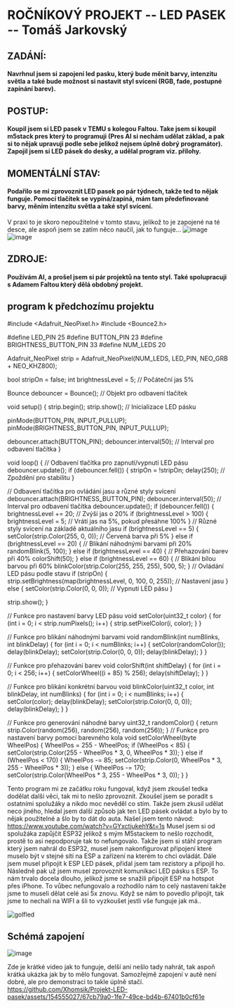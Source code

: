 # ROČNÍKOVÝ PROJEKT -- LED PASEK -- Tomáš Jarkovský

## ZADÁNÍ:
#### Navrhnul jsem si zapojení led pasku, který bude měnit barvy, intenzitu světla a také bude možnost si nastavit styl svícení (RGB, fade, postupné zapínání barev).



## POSTUP:
#### Koupil jsem si LED pasek v TEMU s kolegou Faltou. Take jsem si koupil m5stack pres který to programuji (Pres AI si nechám udělat základ, a pak si to nějak upravuji podle sebe jelikož nejsem úplně dobrý programátor). Zapojil jsem si LED pásek do desky, a udělal program viz. přílohy. 

## MOMENTÁLNÍ STAV:
#### Podařilo se mi zprovoznit LED pasek po pár týdnech, takže ted to nějak funguje. Pomocí tlačítek se vypíná/zapíná, mám tam předefinované barvy, měním intenzitu světla a také styl svícení.
V praxi to je skoro nepoužitelné v tomto stavu, jelikož to je zapojené na té desce, ale aspoň jsem se zatím něco naučil, jak to funguje...
![image](https://github.com/Xhomsik/Projekt-LED-pasek/assets/154555027/ece31aa5-28d1-47ee-b6b5-9ee1c31fcc60)
![image](https://github.com/Xhomsik/Projekt-LED-pasek/assets/154555027/b13d77d3-050d-411d-95f6-426535e62fcd)


## ZDROJE: 
#### Používám AI, a prošel jsem si pár projektů na tento styl. Také spolupracuji s Adamem Faltou který dělá obdobný projekt.

## program k předchozímu projektu


#include <Adafruit_NeoPixel.h>
#include <Bounce2.h>

#define LED_PIN 25
#define BUTTON_PIN 23
#define BRIGHTNESS_BUTTON_PIN 33
#define NUM_LEDS 20

Adafruit_NeoPixel strip = Adafruit_NeoPixel(NUM_LEDS, LED_PIN, NEO_GRB + NEO_KHZ800);

bool stripOn = false;
int brightnessLevel = 5; // Počáteční jas 5%

Bounce debouncer = Bounce(); // Objekt pro odbavení tlačítek

void setup() {
  strip.begin();
  strip.show(); // Inicializace LED pásku

  pinMode(BUTTON_PIN, INPUT_PULLUP);
  pinMode(BRIGHTNESS_BUTTON_PIN, INPUT_PULLUP);

  debouncer.attach(BUTTON_PIN);
  debouncer.interval(50); // Interval pro odbavení tlačítka
}

void loop() {
  // Odbavení tlačítka pro zapnutí/vypnutí LED pásu
  debouncer.update();
  if (debouncer.fell()) {
    stripOn = !stripOn;
    delay(250); // Zpoždění pro stabilitu
  }

  // Odbavení tlačítka pro ovládání jasu a různé styly svícení
  debouncer.attach(BRIGHTNESS_BUTTON_PIN);
  debouncer.interval(50); // Interval pro odbavení tlačítka
  debouncer.update();
  if (debouncer.fell()) {
    brightnessLevel += 20; // Zvýší jas o 20%
    if (brightnessLevel > 100) {
      brightnessLevel = 5; // Vrátí jas na 5%, pokud přesáhne 100%
    }
// Různé styly svícení na základě aktuálního jasu
    if (brightnessLevel == 5) {
      setColor(strip.Color(255, 0, 0)); // Červená barva při 5%
    } else if (brightnessLevel == 20) {
      // Blikání náhodnými barvami při 20%
      randomBlink(5, 100);
    } else if (brightnessLevel == 40) {
      // Přehazování barev při 40%
      colorShift(50);
    } else if (brightnessLevel == 60) {
      // Blikání bílou barvou při 60%
      blinkColor(strip.Color(255, 255, 255), 500, 5);
    }
  // Ovládání LED pásu podle stavu
  if (stripOn) {
    strip.setBrightness(map(brightnessLevel, 0, 100, 0, 255)); // Nastavení jasu
  } else {
    setColor(strip.Color(0, 0, 0)); // Vypnutí LED pásu
  }

  strip.show();
}

// Funkce pro nastavení barvy LED pásu
void setColor(uint32_t color) {
  for (int i = 0; i < strip.numPixels(); i++) {
    strip.setPixelColor(i, color);
  }
}

// Funkce pro blikání náhodnými barvami
void randomBlink(int numBlinks, int blinkDelay) {
  for (int i = 0; i < numBlinks; i++) {
    setColor(randomColor());
    delay(blinkDelay);
    setColor(strip.Color(0, 0, 0));
    delay(blinkDelay);
  }
}

// Funkce pro přehazování barev
void colorShift(int shiftDelay) {
  for (int i = 0; i < 256; i++) {
    setColorWheel((i + 85) % 256);
    delay(shiftDelay);
  }
}

// Funkce pro blikání konkrétní barvou
void blinkColor(uint32_t color, int blinkDelay, int numBlinks) {
  for (int i = 0; i < numBlinks; i++) {
    setColor(color);
    delay(blinkDelay);
    setColor(strip.Color(0, 0, 0));
    delay(blinkDelay);
  }
}

// Funkce pro generování náhodné barvy
uint32_t randomColor() {
  return strip.Color(random(256), random(256), random(256));
}
// Funkce pro nastavení barvy pomocí barevného kola
void setColorWheel(byte WheelPos) {
  WheelPos = 255 - WheelPos;
  if (WheelPos < 85) {
    setColor(strip.Color(255 - WheelPos * 3, 0, WheelPos * 3));
  } else if (WheelPos < 170) {
    WheelPos -= 85;
    setColor(strip.Color(0, WheelPos * 3, 255 - WheelPos * 3));
  } else {
    WheelPos -= 170;
    setColor(strip.Color(WheelPos * 3, 255 - WheelPos * 3, 0));
  }
}

Tento program mi ze začátku roku fungoval, když jsem zkoušel tedka dodělat další věci, tak mi to nešlo zprovoznit. Zkoušel jsem se poradit s ostatními spolužáky a nikdo moc nevěděl co stím.
Takže jsem zkusil udělat neco jiného, hledal jsem další způsob jak ten LED pásek ovládat a bylo by to nějak použitelné a šlo by to dát do auta. Našel jsem tento návod: https://www.youtube.com/watch?v=GYxctjukehY&t=1s
Musel jsem si od spolužáka zapůjčit ESP32 jelikož s mým M5stackem to nešlo rozchodit, prostě to asi nepodporuje tak to nefungovalo.
Takže jsem si stáhl program který jsem nahrál do ESP32, musel jsem nakonfigurovat připojení které muselo být v stejné sítí na ESP a zařízení na kterém to chci ovládát. Dále jsem musel připojit k ESP LED pásek, 
přidal jsem tam rezistory a připojil ho. Následně pak už jsem musel zprovoznit komunikaci LED pásku s ESP. To nám trvalo docela dlouho, jelikož jsme se snažili připojit ESP na hotspot přes iPhone. To vůbec
nefungovalo a rozhodilo nám to celý nastavení takže jsme to museli dělat celé asi 5x znovu. Když se nám to povedlo připojit, tak jsme to nechali na WIFI a šli to vyzkoušet jestli vše funguje jak má..

![golfled](https://github.com/Xhomsik/Projekt-LED-pasek/assets/154555027/9c877870-8b08-48c2-b18c-0e6d36d94bba)

## Schémá zapojení
![image](https://github.com/Xhomsik/Projekt-LED-pasek/assets/154555027/08f4b2cd-3ca7-4936-a374-c75cb787ab30)


Zde je krátké video jak to funguje, delší ani nešlo tady nahrát, tak aspoň krátká ukázka jak by to mělo fungovat. Samozřejmě zapojení v autě není dobré, ale pro demonstraci to takle úplně stačí.
https://github.com/Xhomsik/Projekt-LED-pasek/assets/154555027/67cb79a0-1fe7-49ce-bd4b-67401b0cf61e






























































































































